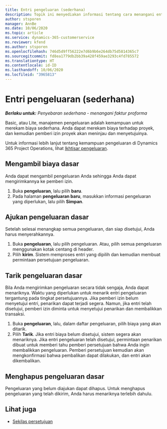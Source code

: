 ```yaml
---
title: Entri pengeluaran (sederhana)
description: Topik ini menyediakan informasi tentang cara menangani entri pengeluaran di penyebaran sederhana.
author: stsporen
manager: AnnBe
ms.date: 10/06/2020
ms.topic: article
ms.service: dynamics-365-customerservice
ms.reviewer: kfend
ms.author: stsporen
ms.openlocfilehash: 746d5d9ff56222e7d6b9b6e264db75d5814365c7
ms.sourcegitcommit: fd8ea1779db2bb39a428f459ae3293c4fd785572
ms.translationtype: HT
ms.contentlocale: id-ID
ms.lasthandoff: 10/06/2020
ms.locfileid: "3965813"
---
```

# <a name="expense-entry-lite"></a>Entri pengeluaran (sederhana)

_**Berlaku untuk:** Penyebaran sederhana - menangani faktur proforma_

Basic, atau Lite, manajemen pengeluaran adalah kemampuan untuk merekam biaya sederhana. Anda dapat merekam biaya terhadap proyek, dan kemudian pemberi izin proyek akan meninjau dan menyetujuinya.

Untuk informasi lebih lanjut tentang kemampuan pengeluaran di Dynamics 365 Project Operations, lihat [Ikhtisar pengeluaran](expense-overview.md).

## <a name="capture-a-basic-expense"></a>Mengambil biaya dasar

Anda dapat mengambil pengeluaran Anda sehingga Anda dapat mengirimkannya ke pemberi izin.

1. Buka **pengeluaran**, lalu pilih **baru**.
2. Pada halaman **pengeluaran baru**, masukkan informasi pengeluaran yang diperlukan, lalu pilih **Simpan**.

## <a name="submit-a-basic-expense"></a>Ajukan pengeluaran dasar

Setelah selesai menangkap semua pengeluaran, dan siap disetujui, Anda harus menyerahkannya.

1. Buka **pengeluaran**, lalu pilih pengeluaran. Atau, pilih semua pengeluaran menggunakan kotak centang di header.
2. Pilih **kirim**. Sistem memproses entri yang dipilih dan kemudian membuat permintaan persetujuan pengeluaran.

## <a name="recall-a-basic-expense"></a>Tarik pengeluaran dasar

Bila Anda mengirimkan pengeluaran secara tidak sengaja, Anda dapat menariknya. Waktu yang diperlukan untuk menarik entri pengeluaran tergantung pada tingkat persetujuannya.  Jika pemberi izin belum menyetujui entri, penarikan dapat terjadi segera. Namun, jika entri telah disetujui, pemberi izin diminta untuk menyetujui penarikan dan membalikkan transaksi.

1. Buka **pengeluaran**, lalu, dalam daftar pengeluaran, pilih biaya yang akan ditarik.
2. Pilih **Tarik**. Jika entri biaya belum disetujui, sistem segera akan menariknya. Jika entri pengeluaran telah disetujui, permintaan penarikan dibuat untuk memberi tahu pemberi persetujuan bahwa Anda ingin membalikkan pengeluaran. Pemberi persetujuan kemudian akan mengkonfirmasi bahwa pembalikan dapat dilakukan, dan entri akan dikembalikan.

## <a name="delete-a-basic-expense"></a>Menghapus pengeluaran dasar

Pengeluaran yang belum diajukan dapat dihapus. Untuk menghapus pengeluaran yang telah dikirim, Anda harus menariknya terlebih dahulu.

## <a name="see-also"></a>Lihat juga

- [Sekilas persetujuan](../approvals/approvals-overview.md)
